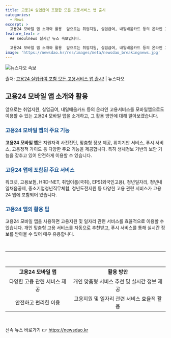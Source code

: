 ```yaml
---
title: 고용24 실업급여 포함한 모든 고용서비스 앱 출시
categories:
  - News
excerpt: >
  고용24 모바일 앱 소개와 활용  앞으로는 취업지원, 실업급여, 내일배움카드 등의 온라인 고용서비스를 모바일…
feature_text: >
  ## seoulnews 실시간 뉴스 속보입니다.

  고용24 모바일 앱 소개와 활용  앞으로는 취업지원, 실업급여, 내일배움카드 등의 온라인 고용서비스를 모바일…
image: 'https://newsdao.kr/res/images/meta/newsdao_breakingnews.jpg'
---
```


![뉴스다오 속보](https://newsdao.kr/res/images/meta/newsdao_breakingnews.jpg)

<p>출처: <a href="https://newsdao.kr/4580" rel="dofollow">고용24 실업급여 포함 모든 고용서비스 앱 출시!</a> | 뉴스다오</p>

<h2 data-ke-size="size26">고용24 모바일 앱 소개와 활용</h2>
<p data-ke-size="size16">앞으로는 취업지원, 실업급여, 내일배움카드 등의 온라인 고용서비스를 모바일앱으로도 이용할 수 있는 고용24 모바일 앱을 소개하고, 그 활용 방안에 대해 알아보겠습니다.</p>

<h3><b><span style="color: #1a5490;">고용24 모바일 앱의 주요 기능</span></b></h3>
<p data-ke-size="size16"><b>고용24 모바일 앱</b>은 지원자격 사전진단, 맞춤형 정보 제공, 위치기반 서비스, 푸시 서비스, 고용정책 가이드 등 다양한 주요 기능을 제공합니다. 특히 생체정보 기반의 보안 기능을 갖추고 있어 안전하게 이용할 수 있습니다.</p>

<h3><b><span style="color: #1a5490;">고용24 앱에 포함된 주요 서비스</span></b></h3>
<p data-ke-size="size16">워크넷, 고용보험, HRD-NET, 취업이룸(국취), EPS(외국인고용), 청년일자리, 청년내일채움공제, 중소기업청년직무체험, 청년도전지원 등 다양한 고용 관련 서비스가 고용24 앱에 포함되어 있습니다.</p>

<h3><b><span style="color: #1a5490;">고용24 앱의 활용 팁</span></b></h3>
<p data-ke-size="size16">고용24 모바일 앱을 사용하면 고용지원 및 일자리 관련 서비스를 효율적으로 이용할 수 있습니다. 개인 맞춤형 고용 서비스를 자동으로 추천받고, 푸시 서비스를 통해 실시간 정보를 받아볼 수 있어 매우 유용합니다.</p>

<p data-ke-size="size16">&nbsp;</p>

<hr>
<p data-ke-size="size16">&nbsp;</p>

<table>
  <tr>
    <td style="text-align: center; height: 17px;"><b>고용24 모바일 앱</b></td>
    <td style="text-align: center; height: 17px;"><b>활용 방안</b></td>
  </tr>
  <tr>
    <td style="text-align: center; height: 17px;">다양한 고용 관련 서비스 제공</td>
    <td style="text-align: center; height: 17px;">개인 맞춤형 서비스 추천 및 실시간 정보 제공</td>
  </tr>
  <tr>
    <td style="text-align: center; height: 17px;">안전하고 편리한 이용</td>
    <td style="text-align: center; height: 17px;">고용지원 및 일자리 관련 서비스 효율적 활용</td>
  </tr>
</table>
<p data-ke-size="size16">&nbsp;</p> 

신속 뉴스 바로가기 👉 <a href="https://newsdao.kr" rel="dofollow">https://newsdao.kr</a>


